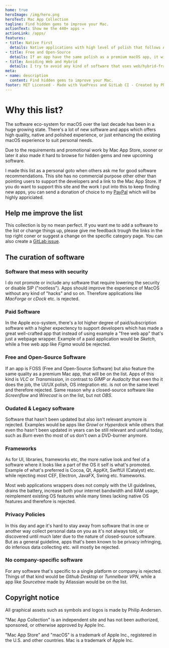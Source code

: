 ```yaml
---
home: true
heroImage: /img/hero.png
heroText: Mac App Collection
tagline: Find hidden gems to improve your Mac.
actionText: Show me the 440+ apps →
actionLink: /apps/
features:
- title: Native First
  details: Native applications with high level of polish that follows Apple's guidelines and rules is promoted.
- title: Free and Open-Source
  details: If an app have the same polish as a premium macOS app, it will be promoted on the list.
- title: Avoiding Web and Hybrid
  details: I try to avoid any kind of software that uses web/hybrid-frameworks that violate the UI/UX.
meta:
- name: description
  content: Find hidden gems to improve your Mac.
footer: MIT Licensed - Made with VuePress and GitLab CI - Created by Philip Andersen
---
```



# Why this list?

The software eco-system for macOS over the last decade has been in a huge growing state. There's a lot of new software and apps which offers high quality, native and polished experience, or just enhancing the existing macOS experience to suit personal needs.

Due to the requirements and promotional work by Mac App Store, sooner or later it also made it hard to browse for hidden gems and new upcoming software.

I made this list as a personal goto when others ask me for good software recommendations. This site has no commercial purpose other other than pointing users to support the developers and a link to the Mac App Store. If you do want to support this site and the work I put into this to keep finding new apps, you can send a donation of choice to my [PayPal](https://www.paypal.me/renegadevi/) which will be highly appriciated.


## Help me improve the list

This collection is by no mean perfect. If you want me to add a software to the list or change things up, please give me feedback trough the links in the top right coner or suggest a change on the specific category page. You can also create a [GitLab issue](https://gitlab.com/renegadevi/mac-app-collection/-/issues/new).


## The curation of software

### Software that mess with security

I do not promote or include any software that require lowering the security or disable SIP ("rootless"). Apps should improve the experience of MacOS without any kind of "hacks" and so on. Therefore applications like *MacForge* or *cDock* etc. is rejected.

### Paid Software

In the Apple eco-system, there's a lot higher degree of paid/subscription software with a higher expectency to support developers which has made a great well-crafted app that instead of using example a "free web app" that's just a webpage wrapper. Example of a paid application would be *Sketch*, while a free web app like *Figma* would be rejected.

### Free and Open-Source Software

If an app is FOSS (Free and Open-Source Software) but also feature the same quality as a premium Mac app, that will be on the list. Apps of this kind is *VLC* or *Transmission*, in contrast to *GIMP* or *Audacity* that even tho it does the job, the UI/UX polish, OS integration etc. is not on the same level and therefore rejected. Same reason why a closed-source software like *Screenflow* and *Wirecast* is on the list, but not *OBS*.

### Oudated & Legacy software

Software that hasn't been updated but also isn't relevant anymore is rejected. Examples would be apps like *Growl* or *Hyperdock* while others that even tho hasn't been updated in years can be still relevant and useful today, such as *Burn* even tho most of us don't own a DVD-burner anymore.

### Frameworks

As for UI, libraries, frameworks etc, the more native look and feel of a software where it looks like a part of the OS it self is what's promoted. Example of what's preferred is Cocoa, Qt, AppKit, SwiftUI (Catalyst) etc. while rejecting most CEF, Electron, JavaFX, Swing etc. frameworks.

Most web applications wrappers does not comply with the UI guidelines, drains the battery, increase both your internet bandwidth and RAM usage, reimplement existing OS features while many times lacking native OS features and therefore is rejected.

### Privacy Policies

In this day and age it's hard to stay away from software that in one or another way collect personal data on you as it's not always told, or discovered until much later due to the nature of closed-source software. But as a general guideline, apps that's been known to be privacy infringing, do inferious data collecting etc. will mostly be rejected.

### No company-specific software

For any software that's specific to a single platform or company is rejected. Things of that kind would be *Github Desktop* or *Tunnelbear VPN*, while a app like *Sourcetree* made by Atlassian would be on the list.



## Copyright notice

All graphical assets such as symbols and logos is made by Philip Andersen.

"Mac App Collection" is an independent site and has not been authorized, sponsored, or otherwise approved by Apple Inc.

"Mac App Store" and "macOS" is a trademark of Apple Inc., registered in the U.S. and other countries. Mac is a trademark of Apple Inc.
